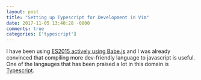 ```yaml
---
layout: post
title: "Setting up Typescript for Development in Vim"
date: 2017-11-05 13:40:28 -0800
comments: true
categories: ['typescript']
---
```


I have been using [ES2015 actively using Babe.js](https://babeljs.io/learn-es2015/)
and I was already convinced that compiling more dev-friendly language to
javascript is useful. One of the langauges that has been praised a lot in
this domain is [Typescript](https://www.typescriptlang.org/index.html).


